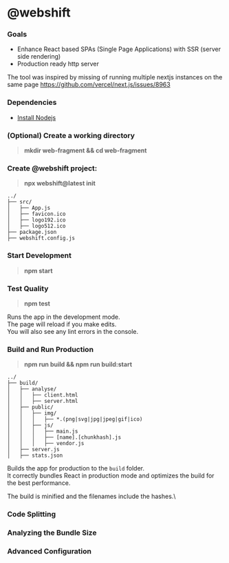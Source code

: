 # @webshift

### Goals
* Enhance React based SPAs (Single Page Applications) with SSR (server side rendering)
* Production ready http server

The tool was inspired by missing of running multiple nextjs instances on the same page
https://github.com/vercel/next.js/issues/8963

### Dependencies

* [Install Nodejs](https://nodejs.org/en/download/)


### (Optional) Create a working directory

> **mkdir web-fragment && cd web-fragment**

### Create @webshift project:

> **npx webshift@latest init**

```text
../
├── src/
│   ├── App.js
│   ├── favicon.ico
│   ├── logo192.ico
│   ├── logo512.ico
├── package.json
├── webshift.config.js
```

### Start Development
> **npm start**

### Test Quality
> **npm test**


Runs the app in the development mode.\
The page will reload if you make edits.\
You will also see any lint errors in the console.

### Build and Run Production
> **npm run build && npm run build:start**

```text
../
├── build/
│   ├── analyse/
│   │   ├── client.html
│   │   ├── server.html
│   ├── public/
│   │   ├── img/
│   │   │   ├── *.(png|svg|jpg|jpeg|gif|ico)
│   │   ├── js/
│   │   │   ├── main.js
│   │   │   ├── [name].[chunkhash].js
│   │   │   ├── vendor.js
│   ├── server.js
│   ├── stats.json
```

Builds the app for production to the `build` folder.\
It correctly bundles React in production mode and optimizes the build for the best performance.

The build is minified and the filenames include the hashes.\

### Code Splitting

### Analyzing the Bundle Size

### Advanced Configuration



